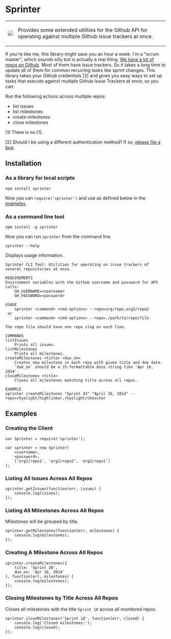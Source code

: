 # Sprinter

<table>
<tr>
  <td>
    <img src="http://maxcdn.fooyoh.com/files/attach/images/591/736/904/004/haters_gonna_hate.gif"/>
  </td>
  <td>
    <p/>Provides some extended utilities for the Github API for operating against multiple Github issue trackers at once.
  </td>
</tr>
</table>

If you're like me, this library might save you an hour a week. I'm a "scrum master", which sounds silly but is actually a real thing. <a href="https://github.com/numenta/">We have a lot of repos on Github</a>. Most of them have issue trackers. So it takes a long time to update all of them for common recurring tasks like sprint changes. This library takes your Github credentials [2] and gives you easy ways to set up tasks that execute against multiple Github Issue Trackers at once, so you can:

Run the following actions across multiple repos:

- list issues 
- list milestones
- create milestones 
- close  milestones 


[1] There is no [1].

[2] Should I be using a different authentication method? If so, [please file a bug](https://github.com/rhyolight/sprinter.js/issues). 

## Installation

### As a library for local scripts

    npm install sprinter

Now you can `require('sprinter')` and use as defined below in the [examples](#examples).

### As a command line tool

    npm install -g sprinter

Now you can run `sprinter` from the command line. 

    sprinter --help

Displays usage information. 

    Sprinter CLI Tool: Utilities for operating on issue trackers of several repositories at once.

    REQUIREMENTS
    Environment variables with the Github username and password for API calls:
        GH_USERNAME=<username>
        GH_PASSWORD=<password>

    USAGE
        sprinter <command> <cmd-options> --repo=org/repo,org2/repo2
     or
        sprinter <command> <cmd-options> --repo=./path/to/repo/file

    The repo file should have one repo slug on each line.

    COMMANDS
    listIssues
        Prints all issues.
    listMilestones
        Prints all milestones.
    createMilestones <title> <due_on>
        Creates new milestone in each repo with given title and due date.
        `due_on` should be a JS-formattable date string like 'Apr 16, 2014'.
    closeMilestones <title>
        Closes all milestones matching title across all repos.

    EXAMPLE
    sprinter createMilestones "Sprint 43" "April 16, 2014" --repo=rhyolight/highlinker,rhyolight/chesster


## Examples

### Creating the Client

    var Sprinter = require('sprinter');

    var sprinter = new Sprinter(
        <username>,
        <password>,
        ['org1/repo1', 'org1/repo2', 'org2/repo1']
    );

### Listing All Issues Across All Repos

    sprinter.getIssues(function(err, issues) {
        console.log(issues);
    });

### Listing All Milestones Across All Repos

Milestones will be grouped by title.

    sprinter.getMilestones(function(err, milestones) {
        console.log(milestones);
    });

### Creating A Milestone Across All Repos

    sprinter.createMilestones({
        title: 'Sprint 20',
        due_on: 'Apr 16, 2014'
    }, function(err, milestones) {
        console.log(milestones);
    });

### Closing Milestones by Title Across All Repos

Closes all milestones with the title `Sprint 18` across all monitored repos.

    sprinter.closeMilestones('Sprint 18', function(err, closed) {
        console.log('Closed milestones:');
        console.log(closed);
    });
